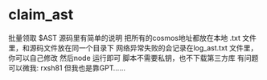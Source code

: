 # claim_ast
批量领取 $AST
源码里有简单的说明
把所有的cosmos地址都放在本地 .txt 文件里，和源码文件放在同一个目录下
网络异常失败的会记录在log_ast.txt 文件里，你可以自己修改
然后node 运行即可
脚本不需要私钥，也不下载第三方库
有问题可以微我:  rxsh81
但我也是靠GPT……
